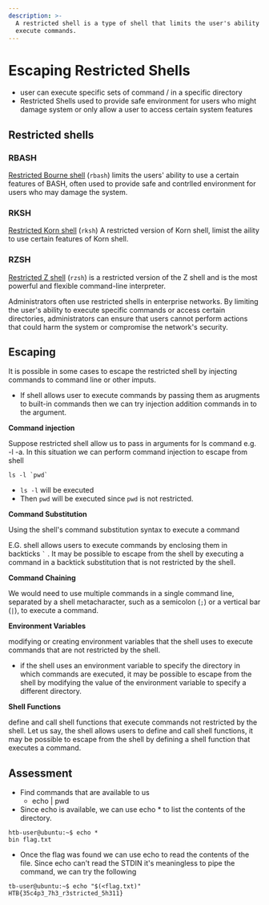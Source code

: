 ```yaml
---
description: >-
  A restricted shell is a type of shell that limits the user's ability to
  execute commands.
---
```


# Escaping Restricted Shells

* user can execute specific sets of command / in a specific directory
* Restricted Shells used to provide safe environment for users who might damage system or only allow a user to access certain system features

## Restricted shells

### **RBASH**

[Restricted Bourne shell](https://www.gnu.org/software/bash/manual/html\_node/The-Restricted-Shell.html) (`rbash`) limits the users' ability to use a certain features of BASH, often used to provide safe and contrlled environment for users who may damage the system.

### **RKSH**

[Restricted Korn shell](https://www.ibm.com/docs/en/aix/7.2?topic=r-rksh-command) (`rksh`) A restricted version of Korn shell, limist the aility to use certain features of Korn shell.

### **RZSH**

[Restricted Z shell](https://manpages.debian.org/experimental/zsh/rzsh.1.en.html) (`rzsh`) is a restricted version of the Z shell and is the most powerful and flexible command-line interpreter.

Administrators often use restricted shells in enterprise networks. By limiting the user's ability to execute specific commands or access certain directories, administrators can ensure that users cannot perform actions that could harm the system or compromise the network's security.

## Escaping

It is possible in some cases to escape the restricted shell by injecting commands to command line or other imputs.

* If shell allows user to execute commands by passing them as arugments to built-in commands then we can try injection addition commands in to the argument.

**Command injection**

Suppose restricted shell allow us to pass in arguments for ls command e.g. -l -a. In this situation we can perform command injection to escape from shell

```shell-session
ls -l `pwd` 
```

* `ls -l` will be executed
* &#x20;Then `pwd` will be executed since `pwd` is not restricted.

**Command Substitution**

Using the shell's command substitution syntax to execute a command

E.G. shell allows users to execute commands by enclosing them in backticks `` ` `` . It may be possible to escape from the shell by executing a command in a backtick substitution that is not restricted by the shell.

**Command Chaining**

We would need to use multiple commands in a single command line, separated by a shell metacharacter, such as a semicolon (`;`) or a vertical bar (`|`), to execute a command.

**Environment Variables**

modifying or creating environment variables that the shell uses to execute commands that are not restricted by the shell.

* if the shell uses an environment variable to specify the directory in which commands are executed, it may be possible to escape from the shell by modifying the value of the environment variable to specify a different directory.

**Shell Functions**

define and call shell functions that execute commands not restricted by the shell. Let us say, the shell allows users to define and call shell functions, it may be possible to escape from the shell by defining a shell function that executes a command.

## Assessment

* Find commands that are available to us
  * echo | pwd&#x20;
* Since echo is available, we can use echo \* to list the contents of the directory.

```
htb-user@ubuntu:~$ echo *
bin flag.txt
```

* Once the flag was found we can use echo to read the contents of the file. Since echo can't read the STDIN it's meaningless to pipe the command, we can try the following

```
tb-user@ubuntu:~$ echo "$(<flag.txt)"
HTB{35c4p3_7h3_r3stricted_5h311}
```

